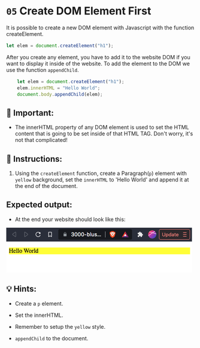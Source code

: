 # `05` Create DOM Element First

It is possible to create a new DOM element with Javascript with the function createElement.

```js
let elem = document.createElement("h1");
```

After you create any element, you have to add it to the website DOM if you want to display it inside of the website. To add the element to the DOM we use the function `appendChild`.

```js
    let elem = document.createElement("h1");
    elem.innerHTML = "Hello World";
    document.body.appendChild(elem);
```

## 🔎 Important:

+ The innerHTML property of any DOM element is used to set the HTML content that is going to be set inside of that HTML TAG. Don't worry, it's not that complicated!

## 📝 Instructions:

1. Using the `createElement` function, create a Paragraph(`p`) element with `yellow` background, set the `innerHTML` to 'Hello World' and append it at the end of the document.

## Expected output:

+ At the end your website should look like this:

![exercise 5 expected preview](../../.learn/assets/05.png)

## 💡 Hints:

+ Create a `p` element.

+ Set the innerHTML.

+ Remember to setup the `yellow` style.

+ `appendChild` to the document.


